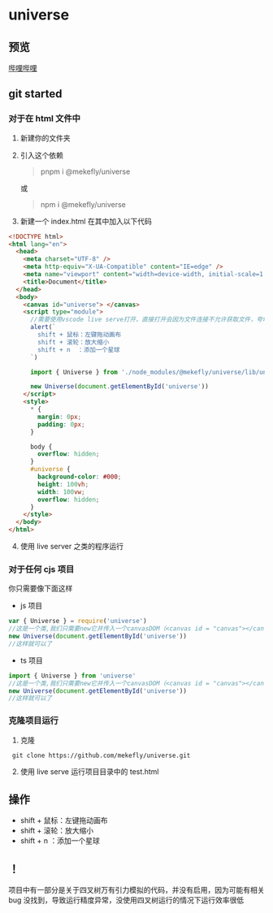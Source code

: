 # universe

## 预览

[哔哩哔哩](https://www.bilibili.com/video/BV19F411p7Dj?share_source=copy_web)

## git started

### 对于在 html 文件中

1. 新建你的文件夹
2. 引入这个依赖

   > pnpm i @mekefly/universe

   或

   > npm i @mekefly/universe

3. 新建一个 index.html 在其中加入以下代码

```html
<!DOCTYPE html>
<html lang="en">
  <head>
    <meta charset="UTF-8" />
    <meta http-equiv="X-UA-Compatible" content="IE=edge" />
    <meta name="viewport" content="width=device-width, initial-scale=1.0" />
    <title>Document</title>
  </head>
  <body>
    <canvas id="universe"> </canvas>
    <script type="module">
      //需要使用vscode live serve打开，直接打开会因为文件连接不允许获取文件，夸域错误
      alert(`
        shift + 鼠标：左键拖动画布
        shift + 滚轮：放大缩小
        shift + n  ：添加一个星球
      `)

      import { Universe } from './node_modules/@mekefly/universe/lib/universe.esm.js'

      new Universe(document.getElementById('universe'))
    </script>
    <style>
      * {
        margin: 0px;
        padding: 0px;
      }

      body {
        overflow: hidden;
      }
      #universe {
        background-color: #000;
        height: 100vh;
        width: 100vw;
        overflow: hidden;
      }
    </style>
  </body>
</html>
```

4. 使用 live server 之类的程序运行

### 对于任何 cjs 项目

你只需要像下面这样

- js 项目

```js
var { Universe } = require('universe')
//这是一个类,我们只需要new它并传入一个canvasDOM（<canvas id = "canvas"></canvas> ,使用Document.getElementById("canvas")）
new Universe(document.getElementById('universe'))
//这样就可以了
```

- ts 项目

```js
import { Universe } from 'universe'
//这是一个类,我们只需要new它并传入一个canvasDOM（<canvas id = "canvas"></canvas> ,使用Document.getElementById("canvas")）
new Universe(document.getElementById('universe'))
//这样就可以了
```

### 克隆项目运行

1. 克隆

```shell
 git clone https://github.com/mekefly/universe.git
```

2. 使用 live serve 运行项目目录中的 test.html

## 操作

- shift + 鼠标：左键拖动画布
- shift + 滚轮：放大缩小
- shift + n ：添加一个星球

## ！

项目中有一部分是关于四叉树万有引力模拟的代码，并没有启用，因为可能有相关 bug 没找到，导致运行精度异常，没使用四叉树运行的情况下运行效率很低
